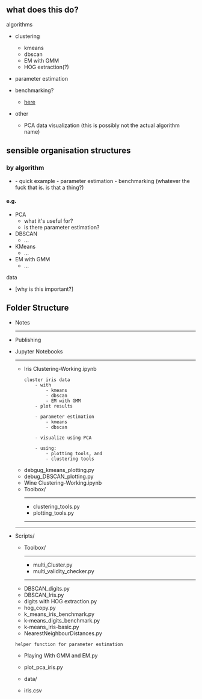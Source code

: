 ## what does this do?
algorithms
- clustering
    - kmeans
    - dbscan
    - EM with GMM
    - HOG extraction(?)
- parameter estimation
- benchmarking?
    - [here](/../Jupyter-Notebooks/Toolbox/clustering_tools.py)

- other
    - PCA data visualization (this is possibly not the actual algorithm name)

## sensible organisation structures
### by algorithm 
- <algo name>
    - quick example
    - parameter estimation
    - benchmarking (whatever the fuck that is. is that a thing?)
#### e.g.
- PCA
    - what it's useful for?
    - is there parameter estimation?
- DBSCAN
    - ...
- KMeans
    - ...
- EM with GMM
    - ...


data
 - [why is this important?]

## Folder Structure
- Notes

    ---


- Publishing

- Jupyter Notebooks
    - ---
    - Iris Clustering-Working.ipynb
        ```
        cluster iris data
            - with
                - kmeans
                - dbscan
                - EM with GMM
            - plot results
            
            - parameter estimation
                - kmeans
                - dbscan

            - visualize using PCA

            - using:
                - plotting tools, and
                - clustering tools
        ```
    - debgug_kmeans_plotting.py
    - debug_DBSCAN_plotting.py
    - Wine Clustering-Working.ipynb
    - Toolbox/
        - ---
        - clustering_tools.py
        - plotting_tools.py
        - ---
    - ---

  
- Scripts/
    - Toolbox/
        - ---
        - multi_Cluster.py
        - multi_validity_checker.py
        - ---
    - DBSCAN_digits.py
    - DBSCAN_Iris.py
    - digits with HOG extraction.py
    - hog_copy.py
    - k_means_iris_benchmark.py
    - k-means_digits_benchmark.py
    - k-means_iris-basic.py
    - NearestNeighbourDistances.py
    ```
    helper function for parameter estimation
    ```
    - Playing With GMM and EM.py
    - plot_pca_iris.py

    - data/
     - iris.csv

     

